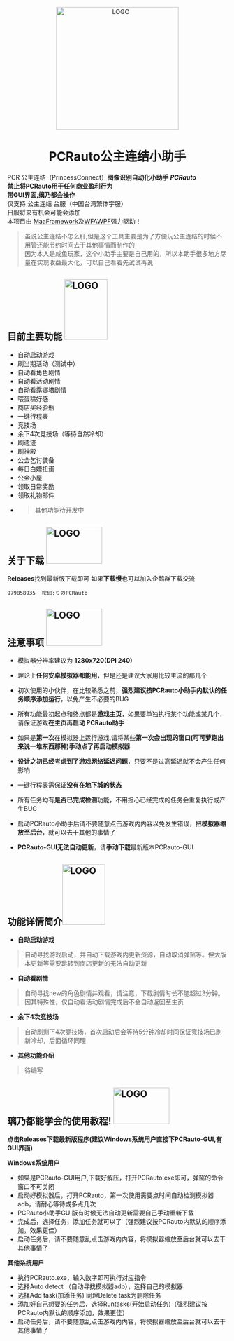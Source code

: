 <p align="center">
  <img alt="LOGO" src="https://img.picui.cn/free/2024/08/27/66cdf2bcb73ab.png" width="280" height="280" />
</p>

<div align="center">

# PCRauto公主连结小助手
</div>

PCR 公主连结（PrincessConnect）**图像识别自动化小助手** ***PCRauto***  
**禁止将PCRauto用于任何商业盈利行为**  
**带GUI界面,缡乃都会操作**  
仅支持 公主连结 台服（中国台湾繁体字服）  
日服将来有机会可能会添加  
本项目由 [MaaFramework](https://github.com/MaaXYZ/MaaFramework)及[WFAWPF](https://github.com/SweetSmellFox/MFAWPF)强力驱动！  
>虽说公主连结不怎么肝,但是这个工具主要是为了方便玩公主连结的时候不用管还能节约时间去干其他事情而制作的  
因为本人是咸鱼玩家，这个小助手主要是自己用的，所以本助手很多地方尽量在实现收益最大化，可以自己看着先试试再说

## 目前主要功能 <img alt="LOGO" src="https://img.picui.cn/free/2024/08/28/66ceb8a9d9bcd.png" width="97.8" height="138" />
- 自动启动游戏
- 刷当期活动（测试中）
- 自动看角色剧情
- 自动看活动剧情  
- 自动看露娜塔剧情
- 喂蛋糕好感
- 商店买经验瓶  
- 一键行程表
- 竞技场
- 余下4次竞技场（等待自然冷却）
- 刷遗迹
- 刷神殿
- 公会乞讨装备
- 每日白嫖扭蛋 
- 公会小屋
- 领取日常奖励
- 领取礼物邮件
- >其他功能待开发中

## 关于下载  <img alt="LOGO" src="https://img.picui.cn/free/2024/08/28/66ceb2c5a413f.png" width="128" height="83.5" />
**Releases**找到最新版下载即可
如果**下载慢**也可以加入企鹅群下载交流
    
    979858935  密码:りのPCRauto
## 注意事项 <img alt="LOGO" src="https://krseoul.imgtbl.com/i/2024/09/02/66d5a5c494c06.png" width="128" height="83.5" />
- 模拟器分辨率建议为 **1280x720(DPI 240)**  
- 理论上**任何安卓模拟器都能用**，但是还是建议大家用比较主流的那几个  
- 初次使用的小伙伴，在比较熟悉之前，**强烈建议按PCRauto小助手内默认的任务顺序添加运行**，以免产生不必要的BUG  

- 所有功能最初起点和终点都是**游戏主页**，如果要单独执行某个功能或某几个，请保证游戏**在主页**再**启动 PCRauto助手**  

- 如果是**第一次**在模拟器上运行游戏,请将某些**第一次会出现的窗口(可可萝跑出来说一堆东西那种)**手动点了**再启动模拟器**  

- **设计之初已经考虑到了游戏网络延迟问题**，只要不是过高延迟就不会产生任何影响  
- 一键行程表需保证**没有在地下城的状态**  
- 所有任务均有**是否已完成检测**功能，不用担心已经完成的任务会重复执行或产生BUG  

- 启动PCRauto小助手后请不要随意点击游戏内内容以免发生错误，把**模拟器缩放至后台**，就可以去干其他的事情了  
- **PCRauto-GUI无法自动更新**，请**手动下载**最新版本PCRauto-GUI    

## 功能详情简介<img alt="LOGO" src="https://img.picui.cn/free/2024/08/28/66ceb8a9d9bcd.png" width="97.8" height="138" />
- **自动启动游戏**  
>自动寻找游戏启动，并自动下载游戏内更新资源，自动取消弹窗等。但大版本更新等需要跳转到商店更新的无法自动更新  
- **自动看剧情**
>自动寻找new的角色剧情并观看，请注意，下载剧情时长不能超过3分钟。因其特殊性，仅自动看活动剧情完成后不会自动返回至主页  
- **余下4次竞技场**
>自动刷剩下4次竞技场，首次启动后会等待5分钟冷却时间保证竞技场已刷新冷却，后面循环同理
- **其他功能介绍**  
>待编写  

## 璃乃都能学会的使用教程!  <img alt="LOGO" src="https://krseoul.imgtbl.com/i/2024/09/02/66d5a5c494c06.png" width="128" height="83.5" />
**点击Releases下载最新版程序(建议Windows系统用户直接下PCRauto-GUI,有GUI界面)**  

**Windows系统用户**  
- 如果是PCRauto-GUI用户,下载好解压，打开PCRauto.exe即可，弹窗的命令窗口不可关闭  
- 启动好模拟器后，打开PCRauto，第一次使用需要点时间自动检测模拟器adb，请耐心等待或多点几次  
- PCRauto小助手GUI版有时候无法自动更新需要自己手动重新下载  
- 完成后，选择任务，添加任务就可以了（强烈建议按PCRauto内默认的顺序添加，效果更佳）  
- 启动任务后，请不要随意乱点击游戏内内容，将模拟器缩放至后台就可以去干其他事情了  

**其他系统用户**  
- 执行PCRauto.exe，输入数字即可执行对应指令
- 选择Auto detect （自动寻找模拟器adb），选择自己的模拟器
- 选择Add task(加添任务) 同理Delete task为删除任务
- 添加好自己想要的任务后，选择Runtasks(开始启动任务)（强烈建议按PCRauto内默认的顺序添加，效果更佳）  
- 启动任务后，请不要随意乱点击游戏内内容，将模拟器缩放至后台就可以去干其他事情了  
